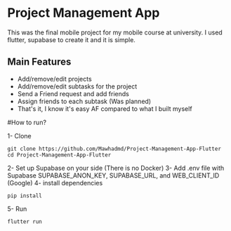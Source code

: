 # Project Management App

This was the final mobile project for my mobile course at university. I used flutter, supabase to create it and it is simple. 

## Main Features

- Add/remove/edit projects
- Add/remove/edit subtasks for the project
- Send a Friend request and add friends
- Assign friends to each subtask (Was planned)
- That's it, I know it's easy AF compared to what I built myself

#How to run?

1- Clone
```
git clone https://github.com/Mawhadmd/Project-Management-App-Flutter
cd Project-Management-App-Flutter
```

2- Set up Supabase on your side (There is no Docker)
3- Add .env file with Supabase SUPABASE_ANON_KEY, SUPABASE_URL, and WEB_CLIENT_ID (Google)
4- install dependencies 
```
pip install
```
5- Run 
```
flutter run
```



